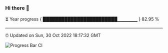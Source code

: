### Hi there 👋

⏳ Year progress { ████████████████████████▁▁▁▁▁▁ } 82.95 %

---

⏰ Updated on Sun, 30 Oct 2022 18:17:32 GMT

![Progress Bar CI](https://github.com/liununu/liununu/workflows/Progress%20Bar%20CI/badge.svg)

